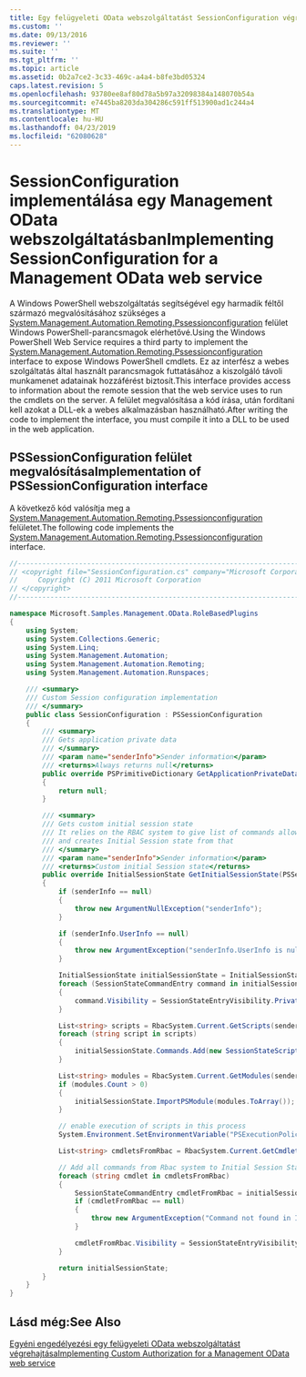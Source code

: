```yaml
---
title: Egy felügyeleti OData webszolgáltatást SessionConfiguration végrehajtása |} A Microsoft Docs
ms.custom: ''
ms.date: 09/13/2016
ms.reviewer: ''
ms.suite: ''
ms.tgt_pltfrm: ''
ms.topic: article
ms.assetid: 0b2a7ce2-3c33-469c-a4a4-b8fe3bd05324
caps.latest.revision: 5
ms.openlocfilehash: 93780ee8af80d78a5b97a32098384a148070b54a
ms.sourcegitcommit: e7445ba8203da304286c591ff513900ad1c244a4
ms.translationtype: MT
ms.contentlocale: hu-HU
ms.lasthandoff: 04/23/2019
ms.locfileid: "62080628"
---
```

# <a name="implementing-sessionconfiguration-for-a-management-odata-web-service"></a><span data-ttu-id="e7520-102">SessionConfiguration implementálása egy Management OData webszolgáltatásban</span><span class="sxs-lookup"><span data-stu-id="e7520-102">Implementing SessionConfiguration for a Management OData web service</span></span>

<span data-ttu-id="e7520-103">A Windows PowerShell webszolgáltatás segítségével egy harmadik féltől származó megvalósításához szükséges a [System.Management.Automation.Remoting.Pssessionconfiguration](/dotnet/api/System.Management.Automation.Remoting.PSSessionConfiguration) felület Windows PowerShell-parancsmagok elérhetővé.</span><span class="sxs-lookup"><span data-stu-id="e7520-103">Using the Windows PowerShell Web Service requires a third party to implement the [System.Management.Automation.Remoting.Pssessionconfiguration](/dotnet/api/System.Management.Automation.Remoting.PSSessionConfiguration) interface to expose Windows PowerShell cmdlets.</span></span> <span data-ttu-id="e7520-104">Ez az interfész a webes szolgáltatás által használt parancsmagok futtatásához a kiszolgáló távoli munkamenet adatainak hozzáférést biztosít.</span><span class="sxs-lookup"><span data-stu-id="e7520-104">This interface provides access to information about the remote session that the web service uses to run the cmdlets on the server.</span></span> <span data-ttu-id="e7520-105">A felület megvalósítása a kód írása, után fordítani kell azokat a DLL-ek a webes alkalmazásban használható.</span><span class="sxs-lookup"><span data-stu-id="e7520-105">After writing the code to implement the interface, you must compile it into a DLL to be used in the web application.</span></span>

## <a name="implementation-of-pssessionconfiguration-interface"></a><span data-ttu-id="e7520-106">PSSessionConfiguration felület megvalósítása</span><span class="sxs-lookup"><span data-stu-id="e7520-106">Implementation of PSSessionConfiguration interface</span></span>

<span data-ttu-id="e7520-107">A következő kód valósítja meg a [System.Management.Automation.Remoting.Pssessionconfiguration](/dotnet/api/System.Management.Automation.Remoting.PSSessionConfiguration) felületet.</span><span class="sxs-lookup"><span data-stu-id="e7520-107">The following code implements the [System.Management.Automation.Remoting.Pssessionconfiguration](/dotnet/api/System.Management.Automation.Remoting.PSSessionConfiguration) interface.</span></span>

```csharp
//-----------------------------------------------------------------------
// <copyright file="SessionConfiguration.cs" company="Microsoft Corporation">
//     Copyright (C) 2011 Microsoft Corporation
// </copyright>
//-----------------------------------------------------------------------

namespace Microsoft.Samples.Management.OData.RoleBasedPlugins
{
    using System;
    using System.Collections.Generic;
    using System.Linq;
    using System.Management.Automation;
    using System.Management.Automation.Remoting;
    using System.Management.Automation.Runspaces;

    /// <summary>
    /// Custom Session configuration implementation
    /// </summary>
    public class SessionConfiguration : PSSessionConfiguration
    {
        /// <summary>
        /// Gets application private data
        /// </summary>
        /// <param name="senderInfo">Sender information</param>
        /// <returns>Always returns null</returns>
        public override PSPrimitiveDictionary GetApplicationPrivateData(PSSenderInfo senderInfo)
        {
            return null;
        }

        /// <summary>
        /// Gets custom initial session state
        /// It relies on the RBAC system to give list of commands allowed for a user
        /// and creates Initial Session state from that
        /// </summary>
        /// <param name="senderInfo">Sender information</param>
        /// <returns>Custom initial Session state</returns>
        public override InitialSessionState GetInitialSessionState(PSSenderInfo senderInfo)
        {
            if (senderInfo == null)
            {
                throw new ArgumentNullException("senderInfo");
            }

            if (senderInfo.UserInfo == null)
            {
                throw new ArgumentException("senderInfo.UserInfo is null");
            }

            InitialSessionState initialSessionState = InitialSessionState.CreateDefault();
            foreach (SessionStateCommandEntry command in initialSessionState.Commands)
            {
                command.Visibility = SessionStateEntryVisibility.Private;
            }

            List<string> scripts = RbacSystem.Current.GetScripts(senderInfo.UserInfo);
            foreach (string script in scripts)
            {
                initialSessionState.Commands.Add(new SessionStateScriptEntry(script));
            }

            List<string> modules = RbacSystem.Current.GetModules(senderInfo.UserInfo);
            if (modules.Count > 0)
            {
                initialSessionState.ImportPSModule(modules.ToArray());
            }

            // enable execution of scripts in this process
            System.Environment.SetEnvironmentVariable("PSExecutionPolicyPreference", "unrestricted");

            List<string> cmdletsFromRbac = RbacSystem.Current.GetCmdlets(senderInfo.UserInfo);

            // Add all commands from Rbac system to Initial Session State commands
            foreach (string cmdlet in cmdletsFromRbac)
            {
                SessionStateCommandEntry cmdletFromRbac = initialSessionState.Commands.FirstOrDefault(item => string.Equals(item.Name, cmdlet, StringComparison.OrdinalIgnoreCase));
                if (cmdletFromRbac == null)
                {
                    throw new ArgumentException("Command not found in InitialSessionState " + cmdlet);
                }

                cmdletFromRbac.Visibility = SessionStateEntryVisibility.Public;
            }

            return initialSessionState;
        }
    }
}
```

## <a name="see-also"></a><span data-ttu-id="e7520-108">Lásd még:</span><span class="sxs-lookup"><span data-stu-id="e7520-108">See Also</span></span>

[<span data-ttu-id="e7520-109">Egyéni engedélyezési egy felügyeleti OData webszolgáltatást végrehajtása</span><span class="sxs-lookup"><span data-stu-id="e7520-109">Implementing Custom Authorization for a Management OData web service</span></span>](./implementing-custom-authorization-for-a-management-odata-web-service.md)
